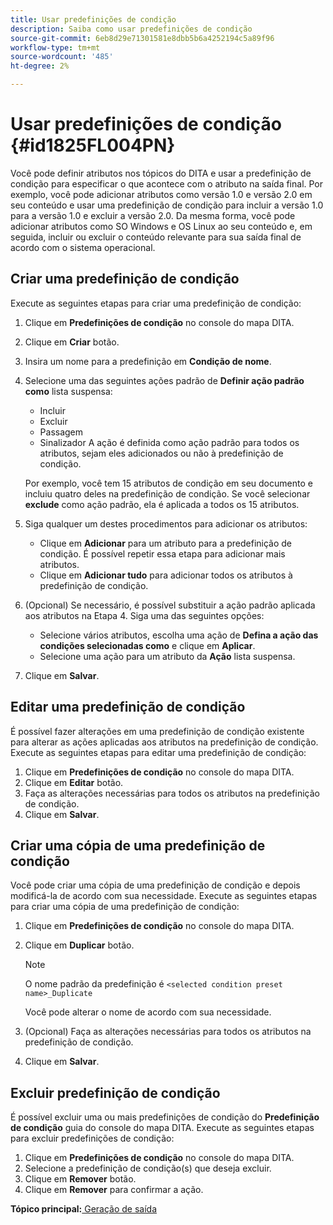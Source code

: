 ```yaml
---
title: Usar predefinições de condição
description: Saiba como usar predefinições de condição
source-git-commit: 6eb8d29e71301581e8dbb5b6a4252194c5a89f96
workflow-type: tm+mt
source-wordcount: '485'
ht-degree: 2%

---
```



# Usar predefinições de condição {#id1825FL004PN}

Você pode definir atributos nos tópicos do DITA e usar a predefinição de condição para especificar o que acontece com o atributo na saída final. Por exemplo, você pode adicionar atributos como versão 1.0 e versão 2.0 em seu conteúdo e usar uma predefinição de condição para incluir a versão 1.0 para a versão 1.0 e excluir a versão 2.0. Da mesma forma, você pode adicionar atributos como SO Windows e OS Linux ao seu conteúdo e, em seguida, incluir ou excluir o conteúdo relevante para sua saída final de acordo com o sistema operacional.

## Criar uma predefinição de condição

Execute as seguintes etapas para criar uma predefinição de condição:

1. Clique em **Predefinições de condição** no console do mapa DITA.
1. Clique em **Criar** botão.
1. Insira um nome para a predefinição em **Condição de nome**.
1. Selecione uma das seguintes ações padrão de **Definir ação padrão como** lista suspensa:

   - Incluir
   - Excluir
   - Passagem
   - Sinalizador A ação é definida como ação padrão para todos os atributos, sejam eles adicionados ou não à predefinição de condição.

   Por exemplo, você tem 15 atributos de condição em seu documento e incluiu quatro deles na predefinição de condição. Se você selecionar **exclude** como ação padrão, ela é aplicada a todos os 15 atributos.

1. Siga qualquer um destes procedimentos para adicionar os atributos:
   - Clique em **Adicionar** para um atributo para a predefinição de condição. É possível repetir essa etapa para adicionar mais atributos.
   - Clique em **Adicionar tudo** para adicionar todos os atributos à predefinição de condição.
1. \(Opcional\) Se necessário, é possível substituir a ação padrão aplicada aos atributos na Etapa 4. Siga uma das seguintes opções:
   - Selecione vários atributos, escolha uma ação de **Defina a ação das condições selecionadas como** e clique em **Aplicar**.
   - Selecione uma ação para um atributo da **Ação** lista suspensa.
1. Clique em **Salvar**.

## Editar uma predefinição de condição

É possível fazer alterações em uma predefinição de condição existente para alterar as ações aplicadas aos atributos na predefinição de condição. Execute as seguintes etapas para editar uma predefinição de condição:

1. Clique em **Predefinições de condição** no console do mapa DITA.
1. Clique em **Editar** botão.
1. Faça as alterações necessárias para todos os atributos na predefinição de condição.
1. Clique em **Salvar**.

## Criar uma cópia de uma predefinição de condição

Você pode criar uma cópia de uma predefinição de condição e depois modificá-la de acordo com sua necessidade. Execute as seguintes etapas para criar uma cópia de uma predefinição de condição:

1. Clique em **Predefinições de condição** no console do mapa DITA.
1. Clique em **Duplicar** botão.

   >[!NOTE]
   >
   > O nome padrão da predefinição é `<selected condition preset name>_Duplicate`

   Você pode alterar o nome de acordo com sua necessidade.

1. \(Opcional\) Faça as alterações necessárias para todos os atributos na predefinição de condição.
1. Clique em **Salvar**.

## Excluir predefinição de condição

É possível excluir uma ou mais predefinições de condição do **Predefinição de condição** guia do console do mapa DITA. Execute as seguintes etapas para excluir predefinições de condição:

1. Clique em **Predefinições de condição** no console do mapa DITA.
1. Selecione a predefinição de condição\(s\) que deseja excluir.
1. Clique em **Remover** botão.
1. Clique em **Remover** para confirmar a ação.

**Tópico principal:**[ Geração de saída](generate-output.md)

